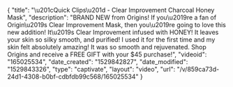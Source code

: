 {
    "title": "\u201cQuick Clips\u201d - Clear Improvement Charcoal Honey Mask",
    "description": "BRAND NEW from Origins! If you\u2019re a fan of Origin\u2019s Clear Improvement Mask, then you\u2019re going to love this new addition! It\u2019s Clear Improvement infused with HONEY! It leaves your skin so silky smooth, and purified! I used it for the first time and my skin felt absolutely amazing! It was so smooth and rejuvenated. Shop Origins and receive a FREE GIFT with your $45 purchase!",
    "videoid": "165025534",
    "date_created": "1529842827",
    "date_modified": "1529843326",
    "type": "captivate",
    "layout": "video",
    "url": "\/v\/859ca73d-24d1-4308-b0bf-cdbfdb99c568\/165025534"
}